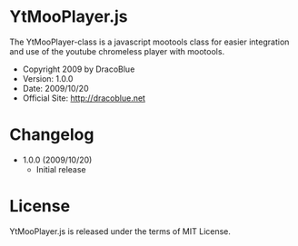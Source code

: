 # YtMooPlayer.js

The YtMooPlayer-class is a javascript mootools class
for easier integration and use of the youtube chromeless
player with mootools.

- Copyright 2009 by DracoBlue
- Version: 1.0.0
- Date: 2009/10/20
- Official Site: <http://dracoblue.net>

# Changelog

- 1.0.0 (2009/10/20)
  - Initial release

# License

YtMooPlayer.js is released under the terms of MIT License.
